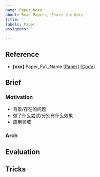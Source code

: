 ```yaml
---
name: Paper Note
about: Read Papers, Share the Note
title: ''
labels: Paper
assignees: ''

---
```


## Reference
- **[xxx]** Paper_Full_Name [[Paper]()] [[Code]()]

## Brief
### Motivation
- 背景/存在的问题
- 做了什么尝试/分别有什么效果
- 应用领域

### Arch

## Evaluation

## Tricks
